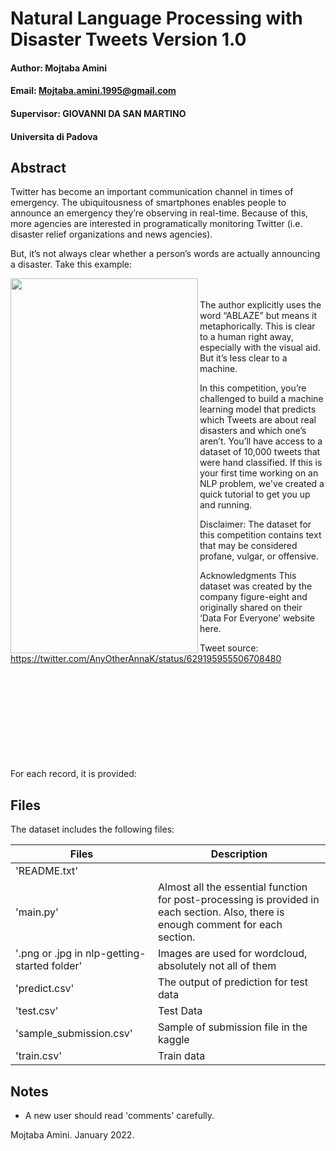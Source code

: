 Natural Language Processing with Disaster Tweets
Version 1.0
==================================================================
#### Author: Mojtaba Amini ####
#### Email: Mojtaba.amini.1995@gmail.com ####
#### Supervisor: GIOVANNI DA SAN MARTINO
#### Universita di Padova

Abstract
-------------------------


Twitter has become an important communication channel in times of emergency.
The ubiquitousness of smartphones enables people to announce an emergency they’re observing in real-time. Because of this, more agencies are interested in programatically monitoring Twitter (i.e. disaster relief organizations and news agencies).

But, it’s not always clear whether a person’s words are actually announcing a disaster. Take this example:

<img src="https://storage.googleapis.com/kaggle-media/competitions/tweet_screenshot.png" width="300" height="600" align="left"/> 
<br/><br/>
The author explicitly uses the word “ABLAZE” but means it metaphorically. This is clear to a human right away, especially with the visual aid. But it’s less clear to a machine.

In this competition, you’re challenged to build a machine learning model that predicts which Tweets are about real disasters and which one’s aren’t. You’ll have access to a dataset of 10,000 tweets that were hand classified. If this is your first time working on an NLP problem, we've created a quick tutorial to get you up and running.

Disclaimer: The dataset for this competition contains text that may be considered profane, vulgar, or offensive.

Acknowledgments
This dataset was created by the company figure-eight and originally shared on their ‘Data For Everyone’ website here.

Tweet source: https://twitter.com/AnyOtherAnnaK/status/629195955506708480
<br/><br/>
<br/><br/>
<br/><br/>
<br/><br/>
<br/><br/>



For each record, it is provided:

Files
-------------------------
The dataset includes the following files:

Files  | Description
------------- | -------------
'README.txt'  | 
'main.py'  | Almost all the essential function for post-processing is provided in each section. Also, there is enough comment for each section.
'.png or .jpg in nlp-getting-started folder'  | Images are used for wordcloud, absolutely not all of them
'predict.csv'  | The output of prediction for test data
'test.csv'  | Test Data
'sample_submission.csv'  | Sample of submission file in the kaggle
'train.csv'  | Train data 




Notes
--------------------------
* A new user should read 'comments' carefully.


Mojtaba Amini. January 2022.
